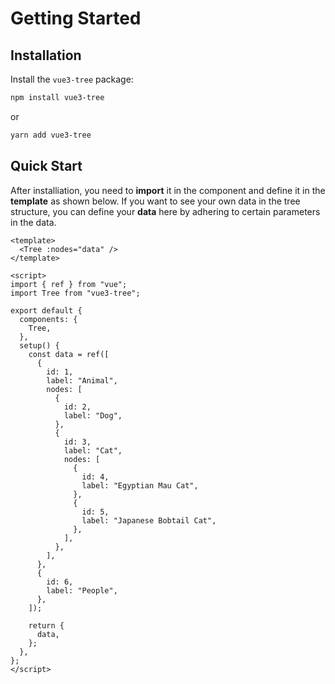 # Getting Started

## Installation

Install the `vue3-tree` package:

```sh
npm install vue3-tree
```

or

```sh
yarn add vue3-tree
```

## Quick Start

After installiation, you need to **import** it in the component and define it in the **template** as shown below. If you want to see your own data in the tree structure, you can define your **data** here by adhering to certain parameters in the data.
```vue
<template>
  <Tree :nodes="data" />
</template>

<script>
import { ref } from "vue";
import Tree from "vue3-tree";

export default {
  components: {
    Tree,
  },
  setup() {
    const data = ref([
      {
        id: 1,
        label: "Animal",
        nodes: [
          {
            id: 2,
            label: "Dog",
          },
          {
            id: 3,
            label: "Cat",
            nodes: [
              {
                id: 4,
                label: "Egyptian Mau Cat",
              },
              {
                id: 5,
                label: "Japanese Bobtail Cat",
              },
            ],
          },
        ],
      },
      {
        id: 6,
        label: "People",
      },
    ]);

    return {
      data,
    };
  },
};
</script>

```
